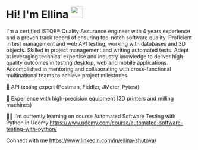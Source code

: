 <html lang="en">
<head>
    <meta charset="UTF-8">
    <meta name="viewport" content="width=device-width, initial-scale=1.0">
</head>
<body>

<div class="header">
    <h1>Hi! I'm Ellina</a> 
    <img src="https://github.com/blackcater/blackcater/raw/main/images/Hi.gif" height="32"/></h1>
</div>

</body>
</html>
  
  
I'm a certified ISTQB® Quality Assurance engineer with 4 years experience and a proven track record of ensuring top-notch software quality. Proficient in test management and web API testing, working with databases and 3D objects. Skilled in project management and writing automated tests. Adept at leveraging technical expertise and industry knowledge to deliver high-quality outcomes in testing desktop, web and mobile applications. Accomplished in mentoring and collaborating with cross-functional multinational teams to achieve project milestones.   
  
🔎 API testing expert (Postman, Fiddler, JMeter, Pytest)  
  
🔬 Experience with high-precision equipment (3D printers and milling machines)  
  
👩‍🎓 I’m currently learning on course Automated Software Testing with Python in Udemy https://www.udemy.com/course/automated-software-testing-with-python/  
  
  
Connect with me https://www.linkedin.com/in/ellina-shutova/  
